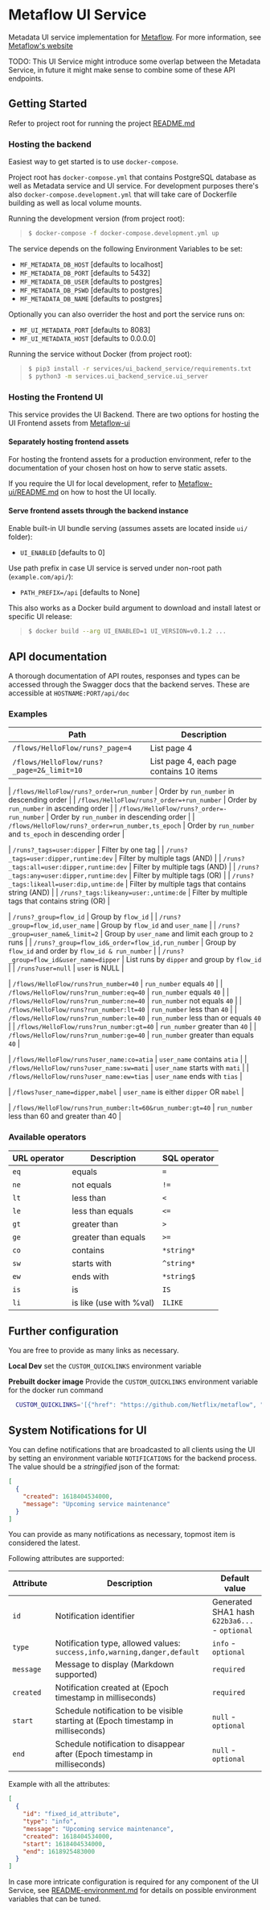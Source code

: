# Metaflow UI Service

Metadata UI service implementation for [Metaflow](https://github.com/Netflix/metaflow-ui).
For more information, see [Metaflow's website](http://docs.metaflow.org)

TODO: This UI Service might introduce some overlap between the Metadata Service, in future it might make sense to combine some of these API endpoints.

## Getting Started

Refer to project root for running the project [README.md](../../README.md)

### Hosting the backend

Easiest way to get started is to use `docker-compose`.

Project root has `docker-compose.yml` that contains PostgreSQL database as well as Metadata service and UI service.
For development purposes there's also `docker-compose.development.yml` that will take care of Dockerfile building as well as local volume mounts.

Running the development version (from project root):

> ```sh
> $ docker-compose -f docker-compose.development.yml up
> ```

The service depends on the following Environment Variables to be set:

- `MF_METADATA_DB_HOST` [defaults to localhost]
- `MF_METADATA_DB_PORT` [defaults to 5432]
- `MF_METADATA_DB_USER` [defaults to postgres]
- `MF_METADATA_DB_PSWD` [defaults to postgres]
- `MF_METADATA_DB_NAME` [defaults to postgres]

Optionally you can also overrider the host and port the service runs on:

- `MF_UI_METADATA_PORT` [defaults to 8083]
- `MF_UI_METADATA_HOST` [defaults to 0.0.0.0]


Running the service without Docker (from project root):

> ```sh
> $ pip3 install -r services/ui_backend_service/requirements.txt
> $ python3 -m services.ui_backend_service.ui_server
> ```
### Hosting the Frontend UI

This service provides the UI Backend. There are two options for hosting the UI Frontend assets from [Metaflow-ui](url-to-be-added)

#### Separately hosting frontend assets

For hosting the frontend assets for a production environment, refer to the documentation of your chosen host on how to serve static assets.

If you require the UI for local development, refer to [Metaflow-ui/README.md](url-to-be-added) on how to host the UI locally.

#### Serve frontend assets through the backend instance 

Enable built-in UI bundle serving (assumes assets are located inside `ui/` folder):

- `UI_ENABLED` [defaults to 0]

Use path prefix in case UI service is served under non-root path (`example.com/api/`):

- `PATH_PREFIX=/api` [defaults to None]

This also works as a Docker build argument to download and install latest or specific UI release:

> ```sh
> $ docker build --arg UI_ENABLED=1 UI_VERSION=v0.1.2 ...
> ```

## API documentation

A thorough documentation of API routes, responses and types can be accessed through the Swagger docs that the backend serves.
These are accessible at `HOSTNAME:PORT/api/doc`
### Examples
| Path                                                     | Description                                            |
|----------------------------------------------------------|--------------------------------------------------------|
| `/flows/HelloFlow/runs?_page=4`                            |  List page 4 |
| `/flows/HelloFlow/runs?_page=2&_limit=10`                   |  List page 4, each page contains 10 items  |

| `/flows/HelloFlow/runs?_order=run_number`                   |  Order by `run_number` in descending order  |
| `/flows/HelloFlow/runs?_order=+run_number`                  |  Order by `run_number` in ascending order  |
| `/flows/HelloFlow/runs?_order=-run_number`                  |  Order by `run_number` in descending order  |
| `/flows/HelloFlow/runs?_order=run_number,ts_epoch`          |  Order by `run_number` and `ts_epoch` in descending order  |

| `/runs?_tags=user:dipper`                                   |  Filter by one tag  |
| `/runs?_tags=user:dipper,runtime:dev`                       |  Filter by multiple tags (AND)  |
| `/runs?_tags:all=user:dipper,runtime:dev`                   |  Filter by multiple tags (AND)  |
| `/runs?_tags:any=user:dipper,runtime:dev`                   |  Filter by multiple tags (OR)  |
| `/runs?_tags:likeall=user:dip,untime:de`                    |  Filter by multiple tags that contains string (AND)  |
| `/runs?_tags:likeany=user:,untime:de`                       |  Filter by multiple tags that contains string (OR)  |

| `/runs?_group=flow_id`                                      |  Group by `flow_id`  |
| `/runs?_group=flow_id,user_name`                            |  Group by `flow_id` and `user_name`  |
| `/runs?_group=user_name&_limit=2`                           |  Group by `user_name` and limit each group to `2` runs  |
| `/runs?_group=flow_id&_order=flow_id,run_number`           |  Group by `flow_id` and order by `flow_id & run_number`  |
| `/runs?_group=flow_id&user_name=dipper`                     |  List runs by `dipper` and group by `flow_id`  |
| `/runs?user=null`                                           |  `user` is NULL  |

| `/flows/HelloFlow/runs?run_number=40`                       |  `run_number` equals `40`  |
| `/flows/HelloFlow/runs?run_number:eq=40`                    |  `run_number` equals `40`  |
| `/flows/HelloFlow/runs?run_number:ne=40`                    |  `run_number` not equals `40`  |
| `/flows/HelloFlow/runs?run_number:lt=40`                    |  `run_number` less than `40`  |
| `/flows/HelloFlow/runs?run_number:le=40`                    |  `run_number` less than or equals `40`  |
| `/flows/HelloFlow/runs?run_number:gt=40`                    |  `run_number` greater than `40`  |
| `/flows/HelloFlow/runs?run_number:ge=40`                    |  `run_number` greater than equals `40`  |

| `/flows/HelloFlow/runs?user_name:co=atia`                   |  `user_name` contains `atia`  |
| `/flows/HelloFlow/runs?user_name:sw=mati`                   |  `user_name` starts with `mati`  |
| `/flows/HelloFlow/runs?user_name:ew=tias`                   |  `user_name` ends with `tias`  |

| `/flows?user_name=dipper,mabel`                             |  `user_name` is either `dipper` OR `mabel`  |

| `/flows/HelloFlow/runs?run_number:lt=60&run_number:gt=40`   |  `run_number` less than 60 and greater than 40  |

### Available operators

| URL operator | Description             | SQL operator |
|--------------|-------------------------|--------------|
| `eq`         | equals                  | `=`          |
| `ne`         | not equals              | `!=`         |
| `lt`         | less than               | `<`          |
| `le`         | less than equals        | `<=`         |
| `gt`         | greater than            | `>`          |
| `ge`         | greater than equals     | `>=`         |
| `co`         | contains                | `*string*`   |
| `sw`         | starts with             | `^string*`   |
| `ew`         | ends with               | `*string$`   |
| `is`         | is                      | `IS`         |
| `li`         | is like (use with %val) | `ILIKE`      |

## Further configuration

You are free to provide as many links as necessary.

**Local Dev**
set the `CUSTOM_QUICKLINKS` environment variable

**Prebuilt docker image**
Provide the `CUSTOM_QUICKLINKS` environment variable for the docker run command

```bash
  CUSTOM_QUICKLINKS='[{"href": "https://github.com/Netflix/metaflow", "label": "GitHub"}]' docker run metaflow/ui-service

```

## System Notifications for UI

You can define notifications that are broadcasted to all clients using the UI by setting an environment variable `NOTIFICATIONS` for the backend process. The value should be a _stringified_ json of the format:

```json
[
  {
    "created": 1618404534000,
    "message": "Upcoming service maintenance"
  }
]
```

You can provide as many notifications as necessary, topmost item is considered the latest.

Following attributes are supported:

| Attribute | Description                                                                       | Default value                                 |
| --------- | --------------------------------------------------------------------------------- | --------------------------------------------- |
| `id`      | Notification identifier                                                           | Generated SHA1 hash `622b3a6...` - `optional` |
| `type`    | Notification type, allowed values: `success,info,warning,danger,default`          | `info` - `optional`                           |
| `message` | Message to display (Markdown supported)                                           | `required`                                    |
| `created` | Notification created at (Epoch timestamp in milliseconds)                         | `required`                                    |
| `start`   | Schedule notification to be visible starting at (Epoch timestamp in milliseconds) | `null` - `optional`                           |
| `end`     | Schedule notification to disappear after (Epoch timestamp in milliseconds)        | `null` - `optional`                           |

Example with all the attributes:

```json
[
  {
    "id": "fixed_id_attribute",
    "type": "info",
    "message": "Upcoming service maintenance",
    "created": 1618404534000,
    "start": 1618404534000,
    "end": 1618925483000
  }
]
```
In case more intricate configuration is required for any component of the UI Service,
see [README-environment.md](docs/environment.md) for details on possible environment variables that can be tuned.
